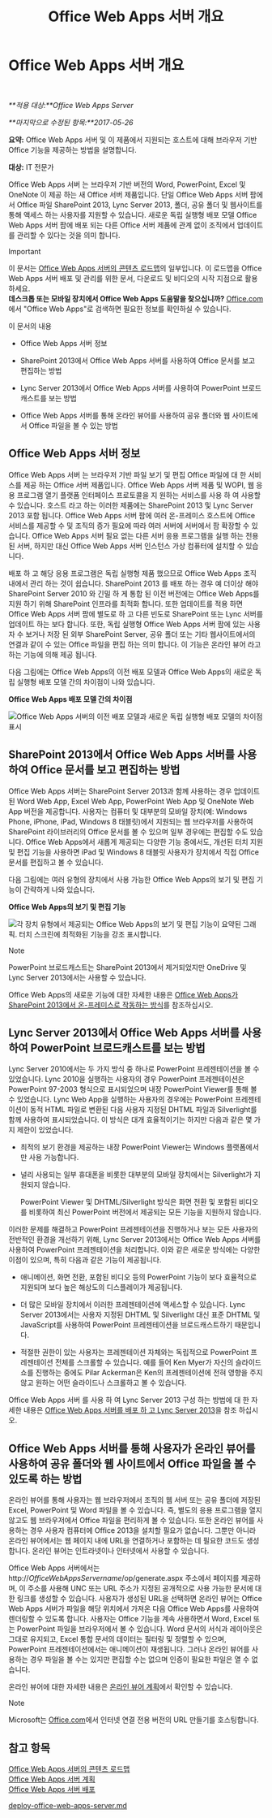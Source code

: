 ﻿---
title: Office Web Apps 서버 개요
TOCTitle: '개요: Office Web Apps 서버'
ms:assetid: 4b199a88-387f-4121-820d-7af580e2a3e8
ms:mtpsurl: https://technet.microsoft.com/ko-kr/library/JJ219437(v=office.15)
ms:contentKeyID: 49643371
ms.date: 02/08/2018
mtps_version: v=office.15
ms.translationtype: MT
---

# Office Web Apps 서버 개요

 

_**적용 대상:**Office Web Apps Server_

_**마지막으로 수정된 항목:**2017-05-26_

**요약:** Office Web Apps 서버 및 이 제품에서 지원되는 호스트에 대해 브라우저 기반 Office 기능을 제공하는 방법을 설명합니다.

**대상:** IT 전문가

Office Web Apps 서버 는 브라우저 기반 버전의 Word, PowerPoint, Excel 및 OneNote 이 제공 하는 새 Office 서버 제품입니다. 단일 Office Web Apps 서버 팜에서 Office 파일 SharePoint 2013, Lync Server 2013, 폴더, 공유 폴더 및 웹사이트를 통해 액세스 하는 사용자를 지원할 수 있습니다. 새로운 독립 실행형 배포 모델 Office Web Apps 서버 팜에 배포 되는 다른 Office 서버 제품에 관계 없이 조직에서 업데이트를 관리할 수 있다는 것을 의미 합니다.


> [!IMPORTANT]
> 이 문서는 <A href="content-roadmap-for-office-web-apps-server.md">Office Web Apps 서버의 콘텐츠 로드맵</A>의 일부입니다. 이 로드맵을 Office Web Apps 서버 배포 및 관리를 위한 문서, 다운로드 및 비디오의 시작 지점으로 활용하세요.<BR><STRONG>데스크톱 또는 모바일 장치에서 Office Web Apps 도움말을 찾으십니까?</STRONG> <A href="https://go.microsoft.com/fwlink/p/?linkid=324961">Office.com</A>에서 "Office Web Apps"로 검색하면 필요한 정보를 확인하실 수 있습니다.



이 문서의 내용

  - Office Web Apps 서버 정보

  - SharePoint 2013에서 Office Web Apps 서버를 사용하여 Office 문서를 보고 편집하는 방법

  - Lync Server 2013에서 Office Web Apps 서버를 사용하여 PowerPoint 브로드캐스트를 보는 방법

  - Office Web Apps 서버를 통해 온라인 뷰어를 사용하여 공유 폴더와 웹 사이트에서 Office 파일을 볼 수 있는 방법

## Office Web Apps 서버 정보

Office Web Apps 서버 는 브라우저 기반 파일 보기 및 편집 Office 파일에 대 한 서비스를 제공 하는 Office 서버 제품입니다. Office Web Apps 서버 제품 및 WOPI, 웹 응용 프로그램 열기 플랫폼 인터페이스 프로토콜을 지 원하는 서비스를 사용 하 여 사용할 수 있습니다. 호스트 라고 하는 이러한 제품에는 SharePoint 2013 및 Lync Server 2013 포함 됩니다. Office Web Apps 서버 팜에 여러 온-프레미스 호스트에 Office 서비스를 제공할 수 및 조직의 증가 필요에 따라 여러 서버에 서버에서 팜 확장할 수 있습니다. Office Web Apps 서버 필요 없는 다른 서버 응용 프로그램을 실행 하는 전용된 서버, 하지만 대신 Office Web Apps 서버 인스턴스 가상 컴퓨터에 설치할 수 있습니다.

배포 하 고 해당 응용 프로그램은 독립 실행형 제품 했으므로 Office Web Apps 조직 내에서 관리 하는 것이 쉽습니다. SharePoint 2013 를 배포 하는 경우 예 더이상 해야 SharePoint Server 2010 와 긴밀 하 게 통합 된 이전 버전에는 Office Web Apps를 지원 하기 위해 SharePoint 인프라를 최적화 합니다. 또한 업데이트를 적용 하면 Office Web Apps 서버 팜에 별도로 하 고 다른 빈도로 SharePoint 또는 Lync 서버를 업데이트 하는 보다 합니다. 또한, 독립 실행형 Office Web Apps 서버 팜에 있는 사용자 수 보거나 저장 된 외부 SharePoint Server, 공유 폴더 또는 기타 웹사이트에서의 연결과 같이 수 있는 Office 파일을 편집 하는 의미 합니다. 이 기능은 온라인 뷰어 라고 하는 기능에 의해 제공 됩니다.

다음 그림에는 Office Web Apps의 이전 배포 모델과 Office Web Apps의 새로운 독립 실행형 배포 모델 간의 차이점이 나와 있습니다.

**Office Web Apps 배포 모델 간의 차이점**

![Office Web Apps 서버의 이전 배포 모델과 새로운 독립 실행형 배포 모델의 차이점 표시](images/JJ219437.f16dd9d1-c9b7-4c8b-a8de-f1f82c0ee1e2(Office.15).gif "Office Web Apps 서버의 이전 배포 모델과 새로운 독립 실행형 배포 모델의 차이점 표시")

## SharePoint 2013에서 Office Web Apps 서버를 사용하여 Office 문서를 보고 편집하는 방법

Office Web Apps 서버는 SharePoint Server 2013과 함께 사용하는 경우 업데이트된 Word Web App, Excel Web App, PowerPoint Web App 및 OneNote Web App 버전을 제공합니다. 사용자는 컴퓨터 및 대부분의 모바일 장치(예: Windows Phone, iPhone, iPad, Windows 8 태블릿)에서 지원되는 웹 브라우저를 사용하여 SharePoint 라이브러리의 Office 문서를 볼 수 있으며 일부 경우에는 편집할 수도 있습니다. Office Web Apps에서 새롭게 제공되는 다양한 기능 중에서도, 개선된 터치 지원 및 편집 기능을 사용하면 iPad 및 Windows 8 태블릿 사용자가 장치에서 직접 Office 문서를 편집하고 볼 수 있습니다.

다음 그림에는 여러 유형의 장치에서 사용 가능한 Office Web Apps의 보기 및 편집 기능이 간략하게 나와 있습니다.

**Office Web Apps의 보기 및 편집 기능**

![각 장치 유형에서 제공되는 Office Web Apps의 보기 및 편집 기능이 요약된 그래픽. 터치 스크린에 최적화된 기능을 강조 표시합니다.](images/Ff431685.8bf76669-f511-4e02-8ed3-d658e9e746f0(Office.15).gif "각 장치 유형에서 제공되는 Office Web Apps의 보기 및 편집 기능이 요약된 그래픽. 터치 스크린에 최적화된 기능을 강조 표시합니다.")


> [!NOTE]
> PowerPoint 브로드캐스트는 SharePoint 2013에서 제거되었지만 OneDrive 및 Lync Server 2013에서는 사용할 수 있습니다.



Office Web Apps의 새로운 기능에 대한 자세한 내용은 [Office Web Apps가 SharePoint 2013에서 온-프레미스로 작동하는 방식](how-office-web-apps-work-on-premises-with-sharepoint-2013.md)를 참조하십시오.

## Lync Server 2013에서 Office Web Apps 서버를 사용하여 PowerPoint 브로드캐스트를 보는 방법

Lync Server 2010에서는 두 가지 방식 중 하나로 PowerPoint 프레젠테이션을 볼 수 있었습니다. Lync 2010을 실행하는 사용자의 경우 PowerPoint 프레젠테이션은 PowerPoint 97-2003 형식으로 표시되었으며 내장 PowerPoint Viewer를 통해 볼 수 있었습니다. Lync Web App을 실행하는 사용자의 경우에는 PowerPoint 프레젠테이션이 동적 HTML 파일로 변환된 다음 사용자 지정된 DHTML 파일과 Silverlight를 함께 사용하여 표시되었습니다. 이 방식은 대개 효율적이기는 하지만 다음과 같은 몇 가지 제한이 있었습니다.

  - 최적의 보기 환경을 제공하는 내장 PowerPoint Viewer는 Windows 플랫폼에서만 사용 가능합니다.

  - 널리 사용되는 일부 휴대폰을 비롯한 대부분의 모바일 장치에서는 Silverlight가 지원되지 않습니다.
    
    PowerPoint Viewer 및 DHTML/Silverlight 방식은 화면 전환 및 포함된 비디오를 비롯하여 최신 PowerPoint 버전에서 제공되는 모든 기능을 지원하지 않습니다.

이러한 문제를 해결하고 PowerPoint 프레젠테이션을 진행하거나 보는 모든 사용자의 전반적인 환경을 개선하기 위해, Lync Server 2013에서는 Office Web Apps 서버를 사용하여 PowerPoint 프레젠테이션을 처리합니다. 이와 같은 새로운 방식에는 다양한 이점이 있으며, 특히 다음과 같은 기능이 제공됩니다.

  - 애니메이션, 화면 전환, 포함된 비디오 등의 PowerPoint 기능이 보다 효율적으로 지원되며 보다 높은 해상도의 디스플레이가 제공됩니다.

  - 더 많은 모바일 장치에서 이러한 프레젠테이션에 액세스할 수 있습니다. Lync Server 2013에서는 사용자 지정된 DHTML 및 Silverlight 대신 표준 DHTML 및 JavaScript를 사용하여 PowerPoint 프레젠테이션을 브로드캐스트하기 때문입니다.

  - 적절한 권한이 있는 사용자는 프레젠테이션 자체와는 독립적으로 PowerPoint 프레젠테이션 전체를 스크롤할 수 있습니다. 예를 들어 Ken Myer가 자신의 슬라이드 쇼를 진행하는 중에도 Pilar Ackerman은 Ken의 프레젠테이션에 전혀 영향을 주지 않고 원하는 어떤 슬라이드나 스크롤하고 볼 수 있습니다.

Office Web Apps 서버 를 사용 하 여 Lync Server 2013 구성 하는 방법에 대 한 자세한 내용은 [Office Web Apps 서버를 배포 하 고 Lync Server 2013](https://go.microsoft.com/fwlink/p/?linkid=256902)을 참조 하십시오.

## Office Web Apps 서버를 통해 사용자가 온라인 뷰어를 사용하여 공유 폴더와 웹 사이트에서 Office 파일을 볼 수 있도록 하는 방법

온라인 뷰어를 통해 사용자는 웹 브라우저에서 조직의 웹 서버 또는 공유 폴더에 저장된 Excel, PowerPoint 및 Word 파일을 볼 수 있습니다. 즉, 별도의 응용 프로그램을 열지 않고도 웹 브라우저에서 Office 파일을 편리하게 볼 수 있습니다. 또한 온라인 뷰어를 사용하는 경우 사용자 컴퓨터에 Office 2013을 설치할 필요가 없습니다. 그뿐만 아니라 온라인 뷰어에서는 웹 페이지 내에 URL을 연결하거나 포함하는 데 필요한 코드도 생성합니다. 온라인 뷰어는 인트라넷이나 인터넷에서 사용할 수 있습니다.

Office Web Apps 서버에서는 http://*OfficeWebAppsServername*/op/generate.aspx 주소에서 페이지를 제공하며, 이 주소를 사용해 UNC 또는 URL 주소가 지정된 공개적으로 사용 가능한 문서에 대한 링크를 생성할 수 있습니다. 사용자가 생성된 URL을 선택하면 온라인 뷰어는 Office Web Apps 서버가 파일을 해당 위치에서 가져온 다음 Office Web Apps를 사용하여 렌더링할 수 있도록 합니다. 사용자는 Office 기능을 계속 사용하면서 Word, Excel 또는 PowerPoint 파일을 브라우저에서 볼 수 있습니다. Word 문서의 서식과 레이아웃은 그대로 유지되고, Excel 통합 문서의 데이터는 필터링 및 정렬할 수 있으며, PowerPoint 프레젠테이션에서는 애니메이션이 재생됩니다. 그러나 온라인 뷰어를 사용하는 경우 파일을 볼 수는 있지만 편집할 수는 없으며 인증이 필요한 파일은 열 수 없습니다.

온라인 뷰어에 대한 자세한 내용은 [온라인 뷰어 계획](plan-office-web-apps-server.md)에서 확인할 수 있습니다.


> [!NOTE]
> Microsoft는 <A href="http://go.microsoft.com/fwlink/?linkid=256548">Office.com</A>에서 인터넷 연결 전용 버전의 URL 만들기를 호스팅합니다.



## 참고 항목


[Office Web Apps 서버의 콘텐츠 로드맵](content-roadmap-for-office-web-apps-server.md)  
[Office Web Apps 서버 계획](plan-office-web-apps-server.md)  
[Office Web Apps 서버 배포](deploy-office-web-apps-server.md)  
  

[deploy-office-web-apps-server.md](deploy-office-web-apps-server.md)

